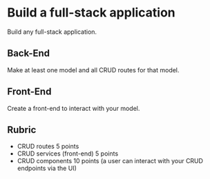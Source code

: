 # Build a full-stack application

Build any full-stack application.

## Back-End

Make at least one model and all CRUD routes for that model.

## Front-End

Create a front-end to interact with your model.

## Rubric

- CRUD routes 5 points
- CRUD services (front-end) 5 points
- CRUD components 10 points (a user can interact with your CRUD endpoints via the UI)
